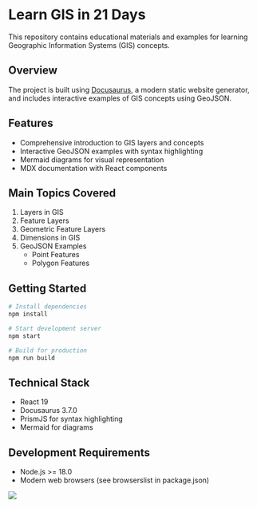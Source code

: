 # Learn GIS in 21 Days

This repository contains educational materials and examples for learning Geographic Information Systems (GIS) concepts.

## Overview

The project is built using [Docusaurus](https://docusaurus.io/), a modern static website generator, and includes interactive examples of GIS concepts using GeoJSON.

## Features

- Comprehensive introduction to GIS layers and concepts
- Interactive GeoJSON examples with syntax highlighting
- Mermaid diagrams for visual representation
- MDX documentation with React components

## Main Topics Covered

1. Layers in GIS
2. Feature Layers
3. Geometric Feature Layers
4. Dimensions in GIS
5. GeoJSON Examples
   - Point Features
   - Polygon Features

## Getting Started

```bash
# Install dependencies
npm install

# Start development server
npm start

# Build for production
npm run build
```

## Technical Stack

- React 19
- Docusaurus 3.7.0
- PrismJS for syntax highlighting
- Mermaid for diagrams

## Development Requirements

- Node.js >= 18.0
- Modern web browsers (see browserslist in package.json)

![](C:\Users\Aditya.raj\AppData\Roaming\marktext\images\2025-01-23-15-46-02-image.png)
